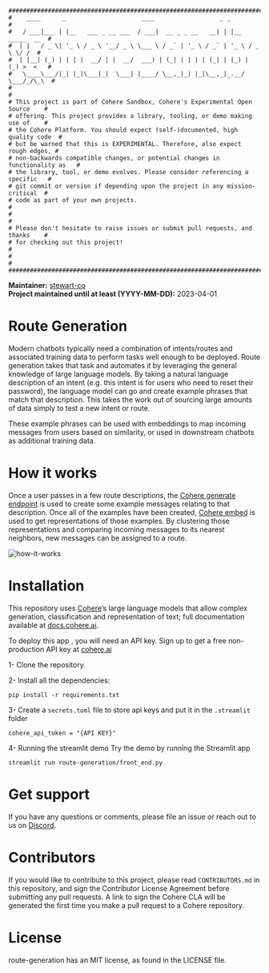 
```
################################################################################
#    ____      _                     ____                  _ _                 #
#   / ___|___ | |__   ___ _ __ ___  / ___|  __ _ _ __   __| | |__   _____  __  #
#  | |   / _ \| '_ \ / _ \ '__/ _ \ \___ \ / _` | '_ \ / _` | '_ \ / _ \ \/ /  #
#  | |__| (_) | | | |  __/ | |  __/  ___) | (_| | | | | (_| | |_) | (_) >  <   #
#   \____\___/|_| |_|\___|_|  \___| |____/ \__,_|_| |_|\__,_|_.__/ \___/_/\_\  #
#                                                                              #
# This project is part of Cohere Sandbox, Cohere's Experimental Open Source    #
# offering. This project provides a library, tooling, or demo making use of    #
# the Cohere Platform. You should expect (self-)documented, high quality code  #
# but be warned that this is EXPERIMENTAL. Therefore, also expect rough edges, #
# non-backwards compatible changes, or potential changes in functionality as   #
# the library, tool, or demo evolves. Please consider referencing a specific   #
# git commit or version if depending upon the project in any mission-critical  #
# code as part of your own projects.                                           #
#                                                                              #
# Please don't hesitate to raise issues or submit pull requests, and thanks    #
# for checking out this project!                                               #
#                                                                              #
################################################################################
```

**Maintainer:** [stewart-co](https://github.com/stewart-co) \
**Project maintained until at least (YYYY-MM-DD):** 2023-04-01

# Route Generation
Modern chatbots typically need a combination of intents/routes and associated training data to perform tasks well enough to be deployed. Route generation takes that task and automates it by leveraging the general knowledge of large language models. By taking a natural language description of an intent (e.g. this intent is for users who need to reset their password), the language model can go and create example phrases that match that description. This takes the work out of sourcing large amounts of data simply to test a new intent or route.

These example phrases can be used with embeddings to map incoming messages from users based on similarity, or used in downstream chatbots as additional training data.

# How it works
Once a user passes in a few route descriptions, the [Cohere generate endpoint](https://docs.cohere.ai/generate-reference/) is used to create some example messages relating to that description. Once all of the examples have been created, [Cohere embed](https://docs.cohere.ai/embed-reference) is used to get representations of those examples. By clustering those representations and comparing incoming messages to its nearest neighbors, new messages can be assigned to a route.

![how-it-works](https://user-images.githubusercontent.com/108292383/200897059-db3f44a2-861e-4d8b-bd33-e7919b670887.png)

# Installation
This repository uses [Cohere](https://docs.cohere.ai/)’s large language models that allow complex generation, classification and representation of text; full documentation available at [docs.cohere.ai](https://docs.cohere.ai/).

To deploy this app <yourself>, you will need an API key.  Sign up to get a free non-production API key at [cohere.ai](https://dashboard.cohere.ai/welcome/register?utm_source=github&utm_medium=content&utm_campaign=sandbox&utm_content=routegeneration)

1- Clone the repository.

2- Install all the dependencies:

```pip install -r requirements.txt```

3- Create a `secrets.toml` file to store api keys and put it in the `.streamlit` folder
```
cohere_api_token = "{API KEY}"
```

4- Running the streamlit demo
Try the demo by running the Streamlit app

```streamlit run route-generation/front_end.py```

# Get support
If you have any questions or comments, please file an issue or reach out to us on [Discord](https://discord.gg/co-mmunity).

# Contributors
If you would like to contribute to this project, please read `CONTRIBUTORS.md`
in this repository, and sign the Contributor License Agreement before submitting
any pull requests. A link to sign the Cohere CLA will be generated the first time 
you make a pull request to a Cohere repository.

# License
route-generation has an MIT license, as found in the LICENSE file.
